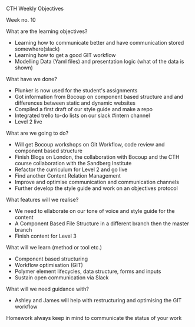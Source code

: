 CTH Weekly Objectives

Week no. 10

What are the learning objectives?
- Learning how to communicate better and have communication stored somewhere(slack)
- Learning how to get a good GIT workflow
- Modelling Data (Yaml files) and presentation logic (what of the data is shown)


What have we done?
- Plunker is now used for the student's assignments
- Got information from Bocoup on component based structure and
	and differences between static and dynamic websites
- Compiled a first draft of our style guide and make a repo
- Integrated trello to-do lists on our slack #intern channel
- Level 2 live

What are we going to do?
- Will get Bocoup workshops on Git Workflow, code review and component based structure 
- Finish Blogs on London, the collaboration with Bocoup and the CTH course collaboration 
	with the Sandberg Institute
- Refactor the curriculum for Level 2 and go live 
- Find another Content Relation Management
- Improve and optimise communication and communication channels
- Further develop the style guide and work on an objectives protocol


What features will we realise?
- We need to ellaborate on our tone of voice and style guide for the content 
- A Component Based File Structure in a different branch then the master branch
- Finish content for Level 3

What will we learn (method or tool etc.)
- Component based structuring
- Workflow optimisation (GIT)
- Polymer element lifecycles, data structure, forms and inputs
- Sustain open communication via Slack

What will we need guidance with?
- Ashley and James will help with restructuring and optimising the GIT workflow 

Homework
always keep in mind to communicate the status of your work

